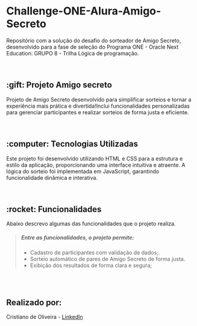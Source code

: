 <h1>Challenge-ONE-Alura-Amigo-Secreto</h1>
Repositório com a solução do desafio do sorteador de Amigo Secreto, desenvolvido para a fase de seleção do Programa ONE - Oracle Next Education: GRUPO 8 - Trilha Lógica de programação.<br><br><br>



 <h2> :gift: Projeto Amigo secreto</h2>
Projeto de Amigo Secreto desenvolvido para simplificar sorteios e tornar a experiência mais prática e divertida!Inclui funcionalidades personalizadas para gerenciar participantes e realizar sorteios de forma justa e eficiente.<br><br><br>



 <h2> :computer: Tecnologias Utilizadas</h2>
Este projeto foi desenvolvido utilizando HTML e CSS para a estrutura e estilo da aplicação, proporcionando uma interface intuitiva e atraente. A lógica do sorteio foi implementada em JavaScript, garantindo funcionalidade dinâmica e interativa.<br><br><br>




<h2> :rocket: Funcionalidades</h2>
Abaixo descrevo algumas das funcionalidades que o projeto realiza.

> ##### Entre as funcionalidades, o projeto permite:
>
> - Cadastro de participantes com validação de dados;.
> - Sorteio automático de pares de Amigo Secreto de forma justa.
> - Exibição dos resultados de forma clara e segura;

<br><br>
## Realizado por:
Cristiano de Oliveira - [LinkedIn](https://www.linkedin.com/in/cristiano-oliveira-88673423/)



